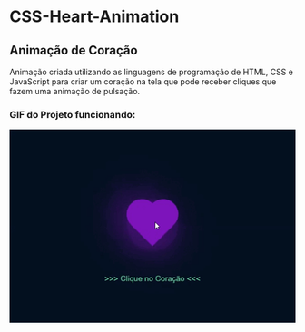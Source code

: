 # CSS-Heart-Animation

<h2>Animação de Coração</h2>

<p>Animação criada utilizando as linguagens de programação de HTML, CSS e JavaScript para criar um coração na tela que pode receber cliques que fazem uma animação de pulsação.</p>

<h3>GIF do Projeto funcionando:</h3>


![](https://github.com/ThiagoArchete/CSS-Heart-Animation/blob/main/gif/coracao.gif)
